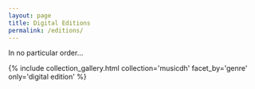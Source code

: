 ```yaml
---
layout: page
title: Digital Editions
permalink: /editions/
---
```


In no particular order...

{% include collection_gallery.html  collection='musicdh' facet_by='genre' only='digital edition' %}